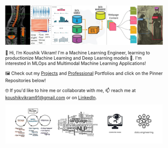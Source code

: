 ![](koushik-linkedin-banner.jpg)

👋 Hi, I’m Koushik Vikram! I'm a Machine Learning Engineer, learning to productionize Machine Learning and Deep Learning models 🤖. I'm interested in MLOps and Multimodal Machine Learning Applications!

🖼️ Check out my [Projects](https://docs.google.com/presentation/d/1aHB9czcykSEpf9VcRZu8BxwK9RDxlAlg6rttus4cJEQ/edit#slide=id.gfc0a519646_0_130) and [Professional](https://docs.google.com/presentation/d/1xaMbOfVN_MTBk1qhSbi0HumXaNeqU6313tICI0Iv2qI/edit#slide=id.g1027d0b777f_0_124) Portfolios and click on the Pinner Repositories below! 

🤓 If you'd like to hire me or collaborate with me, 📫 reach me at koushikvikram91@gmail.com or on [LinkedIn](https://www.linkedin.com/in/koushikvikram/).

![](github-banner.jpg)

<!---
koushikvikram/koushikvikram is a ✨ special ✨ repository because its `README.md` (this file) appears on your GitHub profile.
You can click the Preview link to take a look at your changes.
--->
